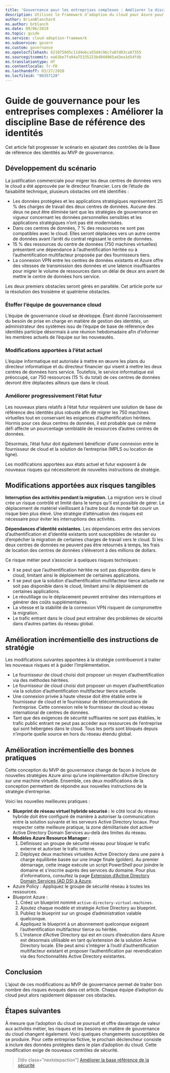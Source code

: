 ```yaml
---
title: 'Gouvernance pour les entreprises complexes : Améliorer la discipline de base de référence des identités'
description: Utilisez le Framework d’adoption du cloud pour Azure pour savoir comment ajouter des contrôles de base de référence des identités à un produit minimum viable (MVP, minimum viable product) de gouvernance.
author: BrianBlanchard
ms.author: brblanch
ms.date: 09/06/2019
ms.topic: guide
ms.service: cloud-adoption-framework
ms.subservice: govern
ms.custom: governance
ms.openlocfilehash: 6210750d5c11d4ebca55d4c96c7a87d03ca87355
ms.sourcegitcommit: ea63be7fa94a75335223bd84d065ad3ea1d54fdb
ms.translationtype: HT
ms.contentlocale: fr-FR
ms.lasthandoff: 03/27/2020
ms.locfileid: "80357128"
---
```

<!-- cSpell:ignore CFO's MPLS -->

# <a name="governance-guide-for-complex-enterprises-improve-the-identity-baseline-discipline"></a>Guide de gouvernance pour les entreprises complexes : Améliorer la discipline Base de référence des identités

Cet article fait progresser le scénario en ajoutant des contrôles de la Base de référence des identités au MVP de gouvernance.

## <a name="advancing-the-narrative"></a>Développement du scénario

La justification commerciale pour migrer les deux centres de données vers le cloud a été approuvée par le directeur financier. Lors de l’étude de faisabilité technique, plusieurs obstacles ont été identifiés :

- Les données protégées et les applications stratégiques représentent 25 % des charges de travail des deux centres de données. Aucune des deux ne peut être éliminée tant que les stratégies de gouvernance en vigueur concernant les données personnelles sensibles et les applications stratégiques n’ont pas été modernisées.
- Dans ces centres de données, 7 % des ressources ne sont pas compatibles avec le cloud. Elles seront déplacées vers un autre centre de données avant l’arrêt du contrat régissant le centre de données.
- 15 % des ressources du centre de données (750 machines virtuelles) présentent une dépendance à l’authentification héritée ou à l’authentification multifacteur proposée par des fournisseurs tiers.
- La connexion VPN entre les centres de données existants et Azure offre des vitesses de transmission des données et une latence insuffisantes pour migrer le volume de ressources dans un délai de deux ans avant de mettre le centre de données hors service.

Les deux premiers obstacles seront gérés en parallèle. Cet article porte sur la résolution des troisième et quatrième obstacles.

### <a name="expand-the-cloud-governance-team"></a>Étoffer l’équipe de gouvernance cloud

L’équipe de gouvernance cloud se développe. Étant donné l’accroissement du besoin de prise en charge en matière de gestion des identités, un administrateur des systèmes issu de l’équipe de base de référence des identités participe désormais à une réunion hebdomadaire afin d’informer les membres actuels de l’équipe sur les nouveautés.

### <a name="changes-in-the-current-state"></a>Modifications apportées à l’état actuel

L’équipe informatique est autorisée à mettre en œuvre les plans du directeur informatique et du directeur financier qui visent à mettre les deux centres de données hors service. Toutefois, le service informatique est préoccupé, car 750 ressources (15 % du total) de ces centres de données devront être déplacées ailleurs que dans le cloud.

### <a name="incrementally-improve-the-future-state"></a>Améliorer progressivement l’état futur

Les nouveaux plans relatifs à l’état futur requièrent une solution de base de référence des identités plus robuste afin de migrer les 750 machines virtuelles tout en conservant les exigences d’authentification héritées. Hormis pour ces deux centres de données, il est probable que ce même défi affecte un pourcentage semblable de ressources d’autres centres de données.

Désormais, l’état futur doit également bénéficier d’une connexion entre le fournisseur de cloud et la solution de l’entreprise (MPLS ou location de ligne).

Les modifications apportées aux états actuel et futur exposent à de nouveaux risques qui nécessiteront de nouvelles instructions de stratégie.

## <a name="changes-in-tangible-risks"></a>Modifications apportées aux risques tangibles

**Interruption des activités pendant la migration.** La migration vers le cloud crée un risque contrôlé et limité dans le temps qu’il est possible de gérer. Le déplacement de matériel vieillissant à l’autre bout du monde fait courir un risque bien plus élevé. Une stratégie d’atténuation des risques est nécessaire pour éviter les interruptions des activités.

**Dépendances d’identité existantes.** Les dépendances entre des services d’authentification et d’identité existants sont susceptibles de retarder ou d’empêcher la migration de certaines charges de travail vers le cloud. Si les deux centres de données ne peuvent pas être retournés à temps, les frais de location des centres de données s’élèveront à des millions de dollars.

Ce risque métier peut s’associer à quelques risques techniques :

- Il se peut que l’authentification héritée ne soit pas disponible dans le cloud, limitant ainsi le déploiement de certaines applications.
- Il se peut que la solution d’authentification multifacteur tierce actuelle ne soit pas disponible dans le cloud, limitant ainsi le déploiement de certaines applications.
- Le réoutillage ou le déplacement peuvent entraîner des interruptions et générer des coûts supplémentaires.
- La vitesse et la stabilité de la connexion VPN risquent de compromettre la migration.
- Le trafic entrant dans le cloud peut entraîner des problèmes de sécurité dans d’autres parties du réseau global.

## <a name="incremental-improvement-of-the-policy-statements"></a>Amélioration incrémentielle des instructions de stratégie

Les modifications suivantes apportées à la stratégie contribueront à traiter les nouveaux risques et à guider l’implémentation.

- Le fournisseur de cloud choisi doit proposer un moyen d’authentification via des méthodes héritées.
- Le fournisseur de cloud choisi doit proposer un moyen d’authentification via la solution d’authentification multifacteur tierce actuelle.
- Une connexion privée à haute vitesse doit être établie entre le fournisseur de cloud et le fournisseur de télécommunications de l’entreprise. Cette connexion relie le fournisseur de cloud au réseau international de centres de données.
- Tant que des exigences de sécurité suffisantes ne sont pas établies, le trafic public entrant ne peut pas accéder aux ressources de l’entreprise qui sont hébergées dans le cloud. Tous les ports sont bloqués depuis n’importe quelle source en hors du réseau étendu global.

## <a name="incremental-improvement-of-the-best-practices"></a>Amélioration incrémentielle des bonnes pratiques

Cette conception du MVP de gouvernance change de façon à inclure de nouvelles stratégies Azure ainsi qu’une implémentation d’Active Directory sur une machine virtuelle. Ensemble, ces deux modifications de la conception permettent de répondre aux nouvelles instructions de la stratégie d’entreprise.

Voici les nouvelles meilleures pratiques :

- **Blueprint de réseau virtuel hybride sécurisé :** le côté local du réseau hybride doit être configuré de manière à autoriser la communication entre la solution suivante et les serveurs Active Directory locaux. Pour respecter cette meilleure pratique, la zone démilitarisée doit activer Active Directory Domain Services au-delà des limites du réseau.
- **Modèles Azure Resource Manager :**
    1. Définissez un groupe de sécurité réseau pour bloquer le trafic externe et autoriser le trafic interne.
    2. Déployez deux machines virtuelles Active Directory dans une paire à charge équilibrée basée sur une image finale (golden). Au premier démarrage, cette image exécute un script PowerShell pour joindre le domaine et s’inscrire auprès des services du domaine. Pour plus d’informations, consultez la page [Extension d’Active Directory Domain Services (AD DS) à Azure](https://docs.microsoft.com/azure/architecture/reference-architectures/identity/adds-extend-domain).
- Azure Policy : Appliquez le groupe de sécurité réseau à toutes les ressources.
- Blueprint Azure :
    1. Créez un blueprint nommé `active-directory-virtual-machines`.
    2. Ajoutez chaque modèle et stratégie Active Directory au blueprint.
    3. Publiez le blueprint sur un groupe d’administration valable quelconque.
    4. Appliquez le blueprint à un abonnement quelconque exigeant l’authentification multifacteur tierce ou héritée.
    5. L’instance d’Active Directory qui est en cours d’exécution dans Azure est désormais utilisable en tant qu’extension de la solution Active Directory locale. Elle peut ainsi s’intégrer à l’outil d’authentification multifacteur existant et proposer l’authentification par revendication via des fonctionnalités Active Directory existantes.

## <a name="conclusion"></a>Conclusion

L’ajout de ces modifications au MVP de gouvernance permet de traiter bon nombre des risques évoqués dans cet article. Chaque équipe d’adoption du cloud peut alors rapidement dépasser ces obstacles.

## <a name="next-steps"></a>Étapes suivantes

À mesure que l’adoption du cloud se poursuit et offre davantage de valeur aux activités métier, les risques et les besoins en matière de gouvernance du cloud changent également. Voici quelques changements susceptibles de se produire. Pour cette entreprise fictive, le prochain déclencheur consiste à inclure des données protégées dans le plan d’adoption du cloud. Cette modification exige de nouveaux contrôles de sécurité.

> [!div class="nextstepaction"]
> [Améliorer la base référence de la sécurité](./security-baseline-improvement.md)
